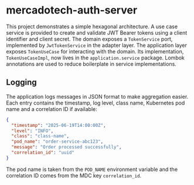 # mercadotech-auth-server

This project demonstrates a simple hexagonal architecture. A use case service is
provided to create and validate JWT Bearer tokens using a client identifier and
client secret. The domain exposes a `TokenService` port, implemented by
`JwtTokenService` in the adapter layer. The application layer exposes
`TokenUseCase` for interacting with the domain. Its implementation,
`TokenUseCaseImpl`, now lives in the `application.service` package. Lombok annotations
are used to reduce boilerplate in service implementations.

## Logging

The application logs messages in JSON format to make aggregation easier. Each entry contains the timestamp, log level, class name, Kubernetes pod name and a correlation ID if available:

```json
{
  "timestamp": "2025-06-19T14:00:00Z",
  "level": "INFO",
  "class": "class-name",
  "pod_name": "order-service-abc123",
  "message": "Order processed successfully",
  "correlation_id": "uuid"
}
```

The pod name is taken from the `POD_NAME` environment variable and the correlation ID comes from the MDC key `correlation_id`.
